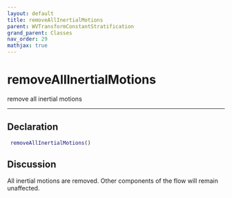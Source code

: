 ```yaml
---
layout: default
title: removeAllInertialMotions
parent: WVTransformConstantStratification
grand_parent: Classes
nav_order: 29
mathjax: true
---
```


#  removeAllInertialMotions

remove all inertial motions


---

## Declaration
```matlab
 removeAllInertialMotions()
```
## Discussion

  All inertial motions are removed. Other components of the flow will remain unaffected.
 
    
